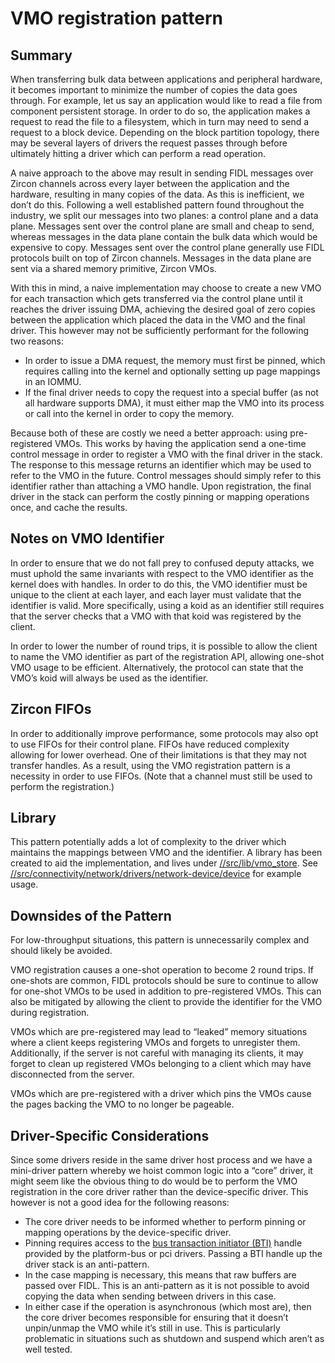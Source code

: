 # VMO registration pattern

## Summary

When transferring bulk data between applications and peripheral hardware, it
becomes important to minimize the number of copies the data goes through. For
example, let us say an application would like to read a file from component
persistent storage. In order to do so, the application makes a request to read
the file to a filesystem, which in turn may need to send a request to a block
device. Depending on the block partition topology, there may be several layers
of drivers the request passes through before ultimately hitting a driver which
can perform a read operation.

A naive approach to the above may result in sending FIDL messages over Zircon
channels across every layer between the application and the hardware, resulting
in many copies of the data. As this is inefficient, we don’t do this. Following
a well established pattern found throughout the industry, we split our messages
into two planes: a control plane and a data plane. Messages sent over the
control plane are small and cheap to send, whereas messages in the data plane
contain the bulk data which would be expensive to copy. Messages sent over the
control plane generally use FIDL protocols built on top of Zircon channels.
Messages in the data plane are sent via a shared memory primitive, Zircon VMOs.

With this in mind, a naive implementation may choose to create a new VMO for
each transaction which gets transferred via the control plane until it reaches
the driver issuing DMA, achieving the desired goal of zero copies between the
application which placed the data in the VMO and the final driver. This however
may not be sufficiently performant for the following two reasons:

* In order to issue a DMA request, the memory must first be pinned, which
  requires calling into the kernel and optionally setting up page mappings in an
  IOMMU.
* If the final driver needs to copy the request into a special buffer (as not
  all hardware supports DMA), it must either map the VMO into its process or
  call into the kernel in order to copy the memory.

Because both of these are costly we need a better approach: using pre-registered
VMOs. This works by having the application send a one-time control message in
order to register a VMO with the final driver in the stack. The response to this
message returns an identifier which may be used to refer to the VMO in the
future. Control messages should simply refer to this identifier rather than
attaching a VMO handle. Upon registration, the final driver in the stack can
perform the costly pinning or mapping operations once, and cache the results.

## Notes on VMO Identifier

In order to ensure that we do not fall prey to confused deputy attacks, we must
uphold the same invariants with respect to the VMO identifier as the kernel does
with handles. In order to do this, the VMO identifier must be unique to the
client at each layer, and each layer must validate that the identifier is valid.
More specifically, using a koid as an identifier still requires that the server
checks that a VMO with that koid was registered by the client.

In order to lower the number of round trips, it is possible to allow the client
to name the VMO identifier as part of the registration API, allowing one-shot
VMO usage to be efficient. Alternatively, the protocol can state that the VMO’s
koid will always be used as the identifier.

## Zircon FIFOs

In order to additionally improve performance, some protocols may also opt to use
FIFOs for their control plane. FIFOs have reduced complexity allowing for lower
overhead. One of their limitations is that they may not transfer handles. As a
result, using the VMO registration pattern is a necessity in order to use FIFOs.
(Note that a channel must still be used to perform the registration.)

## Library

This pattern potentially adds a lot of complexity to the driver which maintains
the mappings between VMO and the identifier. A library has been created to aid
the implementation, and lives under
[//src/lib/vmo_store](https://cs.opensource.google/fuchsia/fuchsia/+/main:src/lib/vmo_store/).
See
[//src/connectivity/network/drivers/network-device/device](https://cs.opensource.google/fuchsia/fuchsia/+/main:src/connectivity/network/drivers/network-device/device/)
for example usage.

## Downsides of the Pattern

For low-throughput situations, this pattern is unnecessarily complex and should
likely be avoided.

VMO registration causes a one-shot operation to become 2 round trips. If
one-shots are common, FIDL protocols should be sure to continue to allow for
one-shot VMOs to be used in addition to pre-registered VMOs. This can also be
mitigated by allowing the client to provide the identifier for the VMO during
registration.

VMOs which are pre-registered may lead to “leaked” memory situations where a
client keeps registering VMOs and forgets to unregister them. Additionally, if
the server is not careful with managing its clients, it may forget to clean up
registered VMOs belonging to a client which may have disconnected from the
server.

VMOs which are pre-registered with a driver which pins the VMOs cause the pages
backing the VMO to no longer be pageable.

## Driver-Specific Considerations

Since some drivers reside in the same driver host process and we have a
mini-driver pattern whereby we hoist common logic into a “core” driver, it might
seem like the obvious thing to do would be to perform the VMO registration in
the core driver rather than the device-specific driver. This however is not a
good idea for the following reasons:

* The core driver needs to be informed whether to perform pinning or mapping
  operations by the device-specific driver.
* Pinning requires access to the [bus transaction initiator
  (BTI)](/docs/reference/kernel_objects/bus_transaction_initiator.md) handle
  provided by the platform-bus or pci drivers. Passing a BTI handle up the
  driver stack is an anti-pattern.
* In the case mapping is necessary, this means that raw buffers are passed over
  FIDL. This is an anti-pattern as it is not possible to avoid copying the data
  when sending between drivers in this case.
* In either case if the operation is asynchronous (which most are), then the
  core driver becomes responsible for ensuring that it doesn’t unpin/unmap the
  VMO while it’s still in use. This is particularly problematic in situations
  such as shutdown and suspend which aren’t as well tested.
